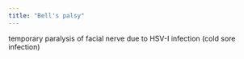 ```yaml
---
title: "Bell's palsy"
---
```

temporary paralysis of facial nerve due to HSV-I infection (cold sore infection)

